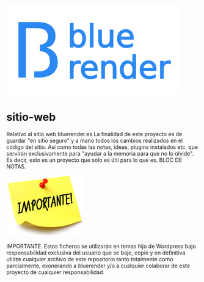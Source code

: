 ![Image text](https://github.com/bluerender/sitio-web/blob/main/logo%20peque%C3%B1o.png)
# sitio-web
Relativo al sitio web bluerender.es
La finalidad de este proyecto es de guardar "en sitio seguro" y a mano todos los cambios realizados en el código del sitio.
Así como todas las notas, ideas, plugins instalados etc. que servirán exclusivamente para "ayudar a la memoria para que no lo olvide".
Es decir, esto es un proyecto que solo es útil para lo que es. BLOC DE NOTAS.

![Image text](https://github.com/bluerender/sitio-web/blob/main/cartel-importante.png)

IMPORTANTE. Estos ficheros se utilizarán en temas hijo de Wordpress bajo responsabilidad exclusiva del usuario que se baje, copie y en definitiva utilize cualquier archivo de este repositorio tanto totalmente como parcialmente, exonerando a bluerender y/o a cualquier colaborar de este proyecto de cualquier responsabilidad.
